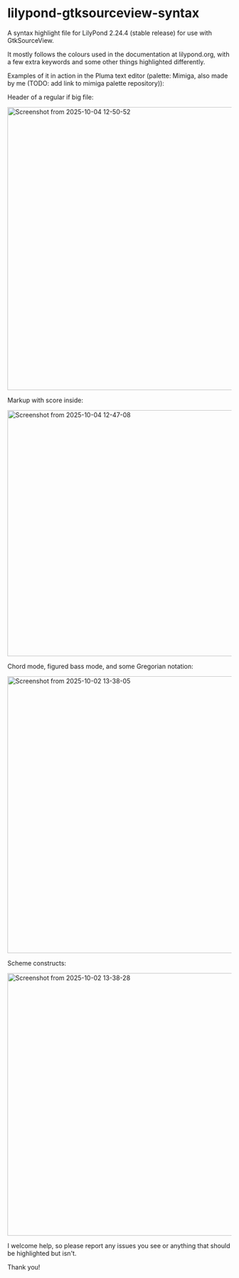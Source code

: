 # lilypond-gtksourceview-syntax
A syntax highlight file for LilyPond 2.24.4 (stable release) for use with GtkSourceView.

It mostly follows the colours used in the documentation at lilypond.org, with a few extra keywords and some other things highlighted differently.

Examples of it in action in the Pluma text editor (palette: Mimiga, also made by me (TODO: add link to mimiga palette repository)):

Header of a regular if big file:

<img width="1035" height="635" alt="Screenshot from 2025-10-04 12-50-52" src="https://github.com/user-attachments/assets/f6f6f94e-af03-44b3-9071-9c55cd3c3fd8" />


Markup with score inside:

<img width="679" height="552" alt="Screenshot from 2025-10-04 12-47-08" src="https://github.com/user-attachments/assets/6f170e15-6659-4e7b-88b4-f82915a00215" />


Chord mode, figured bass mode, and some Gregorian notation:

<img width="724" height="621" alt="Screenshot from 2025-10-02 13-38-05" src="https://github.com/user-attachments/assets/0697e1dd-0d2e-43ee-ae7d-7824a77e02fe" />


Scheme constructs:

<img width="813" height="589" alt="Screenshot from 2025-10-02 13-38-28" src="https://github.com/user-attachments/assets/4684667b-45d9-42f8-99f1-1b85a5f8831b" />


I welcome help, so please report any issues you see or anything that should be highlighted but isn't.

Thank you!
